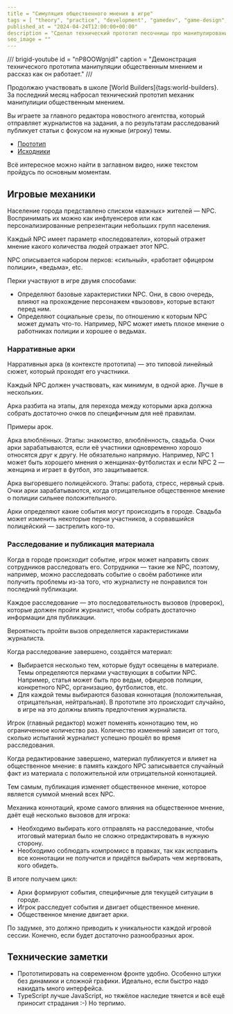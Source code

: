 ```yaml
---
title = "Симуляция общественного мнения в игре"
tags = [ "theory", "practice", "development", "gamedev", "game-design", "open-source", "procedural-content-generation", "world-builders"]
published_at = "2024-04-24T12:00:00+00:00"
description = "Сделал технический прототип песочницы про манипулирование общественным мнением. Рассказываю как он работает, есть видео и исходники."
seo_image = ""
---
```


/// brigid-youtube
id = "nP8OOWgnjdI"
caption = "Демонстрация технического прототипа манипуляции общественным мнением и рассказ как он работает."
///

Продолжаю участвовать в школе [World Builders]{tags:world-builders}. За последний месяц набросал технический прототип механик манипулиции общественным мнением.

Вы играете за главного редактора новостного агентства, который отправляет журналистов на задания, а по результатам расследований публикует статьи с фокусом на нужные (игроку) темы.

- [Прототип](https://tiendil.github.io/world-builders-2023/technical-prototype/dist/)
- [Исходники](https://github.com/Tiendil/world-builders-2023/tree/main/technical-prototype)

Всё интересное можно найти в заглавном видео, ниже текстом пройдусь по основным моментам.

<!-- more -->

## Игровые механики

Население города представлено списком «важных» жителей — NPC. Воспринимать их можно как инфлуенсеров или как персонализированные репрезентации небольших групп населения.

Каждый NPC имеет параметр «последователи», который отражет мнение какого количества людей отражает этот NPC.

NPC описывается набором перков: «сильный», «работает офицером полиции», «ведьма», etc.

Перки участвуют в игре двумя способами:

- Определяют базовые характеристики NPC. Они, в свою очередь, влияют на прохождение персонажем «вызовов», которые встают перед ним.
- Определяют социальные срезы, по отношению к которым NPC может думать что-то. Например, NPC может иметь плохое мнение о работниках полиции и хорошее о ведьмах.

### Нарративные арки

Нарративныя арка (в контексте прототипа) — это типовой линейный сюжет, который проходят его участники.

Каждый NPC должен участвовать, как минимум, в одной арке. Лучше в нескольких.

Арка разбита на этапы, для перехода между которыми арка должна собрать достаточно очков по специфичным для неё правилам.

Примеры арок.

Арка влюблённых. Этапы: знакомство, влюблённость, свадьба. Очки арки зарабатываются, если её участники одновременно хорошо относятся друг к другу. Не обязательно напрямую. Например, NPC 1 может быть хорошего мнения о женщинах-футболистах и если NPC 2  — женщина и играет в футбол, это защитывается.

Арка выгоревшего полицейского. Этапы: работа, стресс, нервный срыв. Очки арки зарабатываются, когда отрицательное общественное мнение о полиции сильнее положительного.

Арки определяют какие события могут происходить в городе. Свадьба может изменить некоторые перки участников, а сорвавшийся полицейский — застрелить кого-то.

### Расследование и публикация материала

Когда в городе происходит событие, игрок может направить своих сотрудников расследовать его. Сотрудники — такие же NPC, поэтому, например, можно расследовать событие о своём работинке или получить проблемы из-за того, что журналисту не понравился тон последний публикации.

Каждое расследование — это последовательность вызовов (проверок), которые должен пройти журналист, чтобы собрать достаточно информации для публикации.

Вероятность пройти вызов определяется характеристиками журналиста.

Когда расследование завершено, создаётся материал:

- Выбирается несколько тем, которые будут освещены в материале. Темы определяются перками участвующих в событии NPC. Например, статья может быть про ведьм, офицеров полиции, конкретного NPC, организацию, футболистов, etc.
- Для каждой темы выбираются базовая коннотация (положительная, отрицательная, нейтральная). В прототипе это происходит случайно, в игре на это должны влиять предпочтения журналиста.

Игрок (главный редактор) может поменять коннотацию тем, но ограниченное количество раз. Количество изменений зависит от того, сколько испытаний журналист успешно прошёл во время расследования.

Когда редактирование завершено, материал публикуется и влияет на общественное мнение: в память каждого NPC записывается случайный факт из материала с положительной или отрицательной коннотацией.

Тем самым, публикация изменяет общественное мнение, которое является суммой мнений всех NPC.

Механика коннотаций, кроме самого влияния на общественное мнение, даёт ещё несколько вызовов для игрока:

- Необходимо выбирать кого отправлять на расследование, чтобы итоговый материал было не сложно отредактировать в нужную сторону.
- Необходимо соблюдать компромисс в правках, так как исправить все коннотации не получится и придётся выбирать чем жертвовать, кого обидеть.

В итоге получаем цикл:

- Арки формируют события, специфичные для текущей ситуации в городе.
- Игрок расследует события и двигает общественное мнение.
- Общественное мнение двигает арки.

По задумке, это должно приводить к уникальности каждой игровой сессии. Конечно, если будет достаточно разнообразных арок.

## Технические заметки

- Прототипировать на современном фронте удобно. Особенно штуки без динамики и сложной графики. Идеально, если быстро надо накидать много интерфейса.
- TypeScript лучше JavaScript, но тяжёлое наследие тянется и всё ещё приносит страдания :-) Но терпимо.
